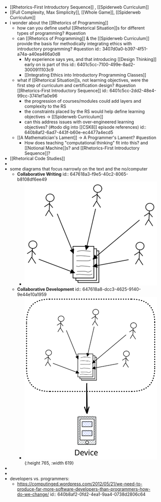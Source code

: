 - [[Rhetorics-First Introductory Sequence]] , [[Spiderweb Curriculum]]
- [[Full Complexity, Max Simplicity]], [[Whole Game]], [[Spiderweb Curriculum]]
- i wonder about the [[Rhetorics of Programming]]
	- how can you define useful [[Rhetorical Situation]]s for different types of programming? #question
	- can [[Rhetorics of Programming]] & the [[Spiderweb Curriculum]] provide the basis for methodically integrating ethics with introductory programming?  #question
	  id:: 3407d0a0-b397-4f51-a74a-a40ea466a0d8
		- My experience says yes, and that introducing [[Design Thinking]] early on is part of this
		  id:: 6401c5cc-7100-499e-8ad2-3000911103c9
		- [[Integrating Ethics into Introductory Programming Classes]]
	- what if [[Rhetorical Situation]]s, not learning objectives, were the first step of curriculum and certification design? #question [[Rhetorics-First Introductory Sequence]]
	  id:: 6401c5cc-2dd2-48e4-99cc-3741ef1a0e96
		- the progression of courses/modules could add layers and complexity to the RS
		- the constraints placed by the RS would help define learning objectives -> [[Spiderweb Curriculum]]
		- can this address issues with over-engineered learning objectives? (#todo dig into [[CSK8]] episode references)
		  id:: 640b8af2-6ad7-443f-b60e-ec4477a4ecd5
	- [[A Mathematician's Lament]] -> A Programmer's Lament? #question
		- How does teaching "computational thinking" fit into this? and [[Notional Machine]]s? and [[Rhetorics-First Introductory Sequence]]?
- [[Rhetorical Code Studies]]
-
- some diagrams that focus narrowly on the text and the no/computer
	- **Collaborative Writing**
	  id:: 647618a3-f9e5-40c2-8065-b8108df6ee49
		- ![1-1-collaborative-writing.svg](../assets/1-1-collaborative-writing_1685461230743_0.svg)
	- **Collaborative Development**
	  id:: 647618a8-dcc3-4625-9140-9e44e10a1959
		- ![1-2-collaborative-coding.svg](../assets/1-2-collaborative-coding_1685461243762_0.svg){:height 765, :width 619}
-
-
- developers vs. programmers:
	- https://computinged.wordpress.com/2012/05/21/we-need-to-produce-far-more-software-developers-than-programmers-how-do-we-change/
	  id:: 640b8af2-0fd2-4ea1-9aa4-0738d2806c64